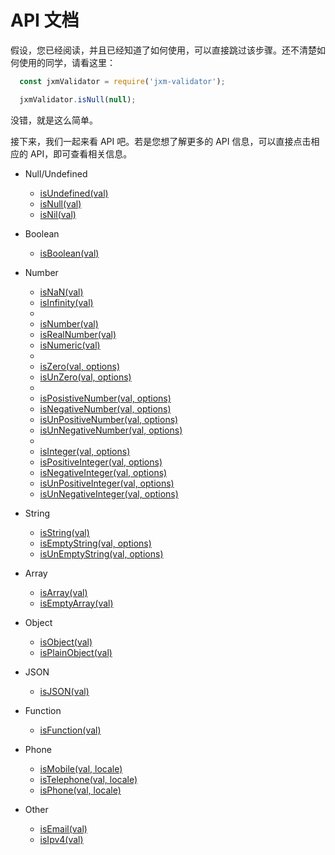 
API 文档
===========================

假设，您已经阅读，并且已经知道了如何使用，可以直接跳过该步骤。还不清楚如何使用的同学，请看这里：

```javascript
  const jxmValidator = require('jxm-validator');

  jxmValidator.isNull(null);
```

没错，就是这么简单。

接下来，我们一起来看 API 吧。若是您想了解更多的 API 信息，可以直接点击相应的 API，即可查看相关信息。

* Null/Undefined
  - [isUndefined(val)](./APIs/isUndefined.md)
  - [isNull(val)](./APIs/isNull.md)
  - [isNil(val)](./APIs/isNil.md)

* Boolean
  - [isBoolean(val)](./APIs/isBoolean.md)

* Number
  - [isNaN(val)](./APIs/isNaN.md)
  - [isInfinity(val)](./APIs/isInfinity.md)
  -
  - [isNumber(val)](./APIs/isNumber.md)
  - [isRealNumber(val)](./APIs/isRealNumber.md)
  - [isNumeric(val)](./APIs/isNumeric.md)
  -
  - [isZero(val, options)](./APIs/isZero.md)
  - [isUnZero(val, options)](./APIs/isUnZero.md)
  -
  - [isPosistiveNumber(val, options)](./APIs/isPositiveNumber.md)
  - [isNegativeNumber(val, options)](./APIs/isNegativeNumber.md)
  - [isUnPositiveNumber(val, options)](./APIs/isUnPositiveNumber.md)
  - [isUnNegativeNumber(val, options)](./APIs/isUnNegativeNumber.md)
  - 
  - [isInteger(val, options)](./APIs/isInteger.md)
  - [isPositiveInteger(val, options)](./APIs/isPositiveInteger.md)
  - [isNegativeInteger(val, options)](./APIs/isNegativeInteger.md)
  - [isUnPositiveInteger(val, options)](./APIs/isUnPositiveInteger.md)
  - [isUnNegativeInteger(val, options)](./APIs/isUnNegativeInteger.md)

* String
  - [isString(val)](./APIs/isString.md)
  - [isEmptyString(val, options)](./APIs/isEmptyString.md)
  - [isUnEmptyString(val, options)](./APIs/isUnEmptyString.md)

* Array
  - [isArray(val)](./APIs/isArray.md)
  - [isEmptyArray(val)](./APIs/isEmptyArray.md)

* Object
  - [isObject(val)](./APIs/isObject.md)
  - [isPlainObject(val)](./APIs/isPlainObject.md)

* JSON
  - [isJSON(val)](./APIs/isJSON.md)

* Function
  - [isFunction(val)](./APIs/isFunction.md)

* Phone
  - [isMobile(val, locale)](./APIs/isMobile.md)
  - [isTelephone(val, locale)](./APIs/isTelephone.md)
  - [isPhone(val, locale)](./APIs/isPhone.md)

* Other
  - [isEmail(val)](./APIs/isEmail.md)
  - [isIpv4(val)](./APIs/isIpv4.md)

